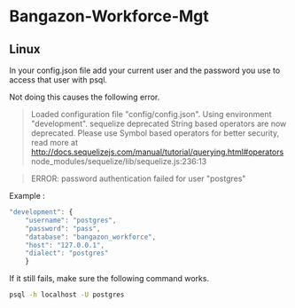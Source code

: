 # Bangazon-Workforce-Mgt

## Linux
In your config.json file add your current user and the password you use to access that user with psql.

Not doing this causes the following error.
  >Loaded configuration file "config/config.json".
  Using environment "development".
  sequelize deprecated String based operators are now deprecated. Please use Symbol based operators for better security, read more at http://docs.sequelizejs.com/manual/tutorial/querying.html#operators node_modules/sequelize/lib/sequelize.js:236:13

  >ERROR: password authentication failed for user "postgres"

Example :
```javascript
"development": {
    "username": "postgres",
    "password": "pass",
    "database": "bangazon_workforce",
    "host": "127.0.0.1",
    "dialect": "postgres"
    }
```
If it still fails, make sure the following command works.
```bash 
psql -h localhost -U postgres
```
